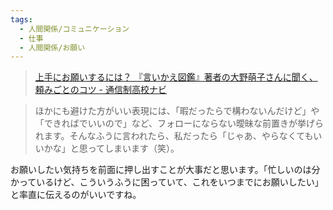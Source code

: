 ```yaml
---
tags:
  - 人間関係/コミュニケーション
  - 仕事
  - 人間関係/お願い
---
```

>[上手にお願いするには？ 『言いかえ図鑑』著者の大野萌子さんに聞く、頼みごとのコツ - 通信制高校ナビ](https://www.tsuushinsei-navi.com/real/expert/5368/)

>ほかにも避けた方がいい表現には、「暇だったらで構わないんだけど」や「できればでいいので」など、フォローにならない曖昧な前置きが挙げられます。そんなふうに言われたら、私だったら「じゃあ、やらなくてもいいかな」と思ってしまいます（笑）。

お願いしたい気持ちを前面に押し出すことが大事だと思います。「忙しいのは分かっているけど、こういうふうに困っていて、これをいつまでにお願いしたい」と率直に伝えるのがいいですね。

